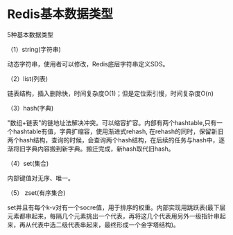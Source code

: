 # Redis基本数据类型

5种基本数据类型

（1）string(字符串)

动态字符串，使用者可以修改，Redis底层字符串定义SDS。

（2）list(列表)

链表结构，插入删除快，时间复杂度O(1)；但是定位索引慢，时间复杂度O(n)

（3）hash(字典)

"数组+链表"的链地址法解决冲突。可以缩容扩容。内部有两个hashtable,只有一个hashtable有值，字典扩缩容，使用渐进式rehash, 在rehash的同时，保留新旧两个hash结构，查询的时候，会查询两个hash结构，在后续的任务与hash中，逐渐将旧字典内容搬到新字典。搬迁完成，新hash取代旧hash。

（4）set(集合) 

内部键值对无序、唯一。

（5） zset(有序集合)

set并且有每个k-v对有一个socre值，用于排序的权重。内部实现用跳跃表(最下层元素都串起来，每隔几个元素挑出一个代表，再将这几个代表用另外一级指针串起来，再从代表中选二级代表串起来，最终形成一个金字塔结构)。

